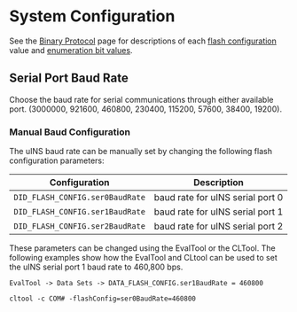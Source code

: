 # System Configuration

See the [Binary Protocol](../com-protocol/binary.md) page for descriptions of each [flash configuration](../../com-protocol/DID-descriptions/#did_flash_config) value and [enumeration bit values](../../com-protocol/DID-descriptions/#enumerations-and-defines).

## Serial Port Baud Rate

Choose the baud rate for serial communications through either available port. (3000000, 921600, 460800, 230400, 115200, 57600, 38400, 19200).

### Manual Baud Configuration

The uINS baud rate can be manually set by changing the following flash configuration parameters:

| Configuration                   | Description                      |
| ------------------------------- | -------------------------------- |
| `DID_FLASH_CONFIG.ser0BaudRate` | baud rate for uINS serial port 0 |
| `DID_FLASH_CONFIG.ser1BaudRate` | baud rate for uINS serial port 1 |
| `DID_FLASH_CONFIG.ser2BaudRate` | baud rate for uINS serial port 2 |

These parameters can be changed using the EvalTool or the CLTool.  The following examples show how the EvalTool and CLtool can be used to set the uINS serial port 1 baud rate to 460,800 bps. 

`EvalTool -> Data Sets -> DATA_FLASH_CONFIG.ser1BaudRate = 460800`

```
cltool -c COM# -flashConfig=ser0BaudRate=460800
```

